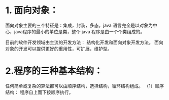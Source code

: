 # 1. 面向对象：
面向对象主要的三个特征是：集成，封装，多态。java 语言完全是以对象为中心，java程序的最小的单位是类，整个 java 程序是由一个个类组成的。 

目前的软件开发领域由主流的开发方法： 结构化开发和面向对象开发方法。 面向对象的开发可以提供更好的重用性，可扩展，维护型。

# 2.程序的三种基本结构：
任何简单或复杂的算法都可以由顺序结构，选择结构，循环结构组成。
（1）顺序结构： 程序自上而下按顺序执行。
